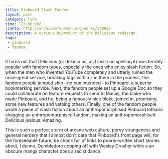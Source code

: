 ```yaml
---
title: Pinboard Slash Fandom
layout: post
category: link
time: T23:06:39Z
linkto: http://archiveofourown.org/works/258626 
description: A curious byproduct of the Delicious redesign.
tags: 
 - pinboard
 - fandom
---
```


It turns out that Delicious (or del.icio.us, as I insist on spelling it) was terribly popular with [fandom](http://en.wikipedia.org/wiki/Fandom) types, especially the ones who enjoy [slash](http://en.wikipedia.org/wiki/Slash_fiction) fiction. So, when the men who invented YouTube completely and utterly ruined the once-great service, breaking tags with a `/` in them in the process, the fandom people jumped ship--no [pun](http://en.wikipedia.org/wiki/Shipping_(fandom)) intended--to Pinboard, a superior bookmarking service. Next, the fandom people set up a Google Doc so they could collaborate on feature requests to send to Maciej, the bloke who made Pinboard, and he, being a famously nice bloke, joined in, promising some new features and vetoing others. Finally, one of the fandom people wrote a piece of slash fiction about an anthropomorphised Pinboard lothario shagging an anthropomorphised fandom, making an anthropomorphised Delicious jealous. Amazing.


This is such a perfect storm of arcane web culture, pervy strangeness and general nerdery that I almost don't care that Pinboard's front page will, for the foreseeable future, be chock full of links to poorly-written short stories about, I dunno, Dumbledore copping off with Wesley Crusher while a an obscure manga character does a racist dance.
